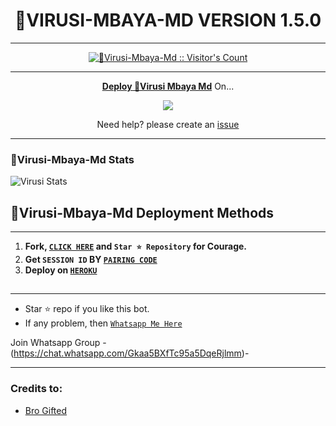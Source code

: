 <h1 align="center"> 🦠VIRUSI-MBAYA-MD VERSION 1.5.0  </h1>
<p align="center">  

***
 <a aria-label="🦠Virusi-Mbaya-Md is free to use" href="https://github.com/Vurusian/Virusi-Mbaya-Md" target="_blank">

</p>
<p align="center"><img src="https://profile-counter.glitch.me/{Vurusian}/count.svg" alt="🦠Virusi-Mbaya-Md :: Visitor's Count" /></p>

---

<p align="center">
  <a href="https://github.com/Vurusian/Virusi-Mbaya-Md"><b>Deploy 🦠Virusi Mbaya Md</b></a> On...
</p>

<p align="center">
  <a href="https://dashboard.heroku.com/new?template=https://github.com/Vurusian/Virusi-Mbaya-Md"><img src="https://img.shields.io/badge/heroku-9d7acc?style=for-the-badge&logo=heroku&logoColor=430098"></a>

<p align="center">Need help? please create an <a href="https://github.com/Vurusian/Virusi-Mbaya-Md/issues">issue</a></p>

---

 <h3>🦠Virusi-Mbaya-Md Stats</h3>

![Virusi Stats](https://github-readme-stats.vercel.app/api/pin/?username=Vurusian&repo=Virusi-Mbaya-Md&show_owner=true&theme=dark)


    
   
## 🦠Virusi-Mbaya-Md Deployment Methods
---
1.  **Fork, [`CLICK HERE`](https://github.com/Vurusian/Virusi-Mbaya-Md/fork) and `Star ⭐ Repository` for Courage.**
2.  **Get `SESSION ID` BY [`PAIRING CODE`](https://war1-697b4fcdf0b1.herokuapp.com/pair)**
3. **Deploy on [`HEROKU`](https://dashboard.heroku.com/new?template=https://github.com/Vurusian/Virusi-Mbaya-Md)**
##
---


- Star ⭐ repo if you like this bot.
- If any problem, then [`Whatsapp Me Here`](https://wa.me/254748721079)
  
Join Whatsapp Group -(https://chat.whatsapp.com/Gkaa5BXfTc95a5DqeRjlmm)-
_____________________
### Credits to:
- [Bro Gifted](https://github.com/mouricedevs)
